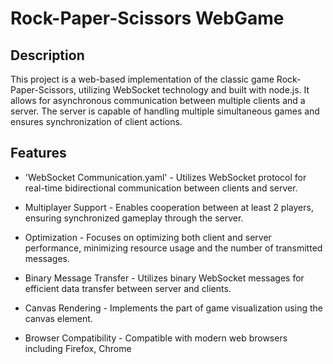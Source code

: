 # Rock-Paper-Scissors WebGame

## Description

This project is a web-based implementation of the classic game Rock-Paper-Scissors, utilizing WebSocket technology and built with node.js. It allows for asynchronous communication between multiple clients and a server. The server is capable of handling multiple simultaneous games and ensures synchronization of client actions.

## Features

* 'WebSocket Communication.yaml' - Utilizes WebSocket protocol for real-time bidirectional communication between clients and server.

* Multiplayer Support - Enables cooperation between at least 2 players, ensuring synchronized gameplay through the server.

* Optimization - Focuses on optimizing both client and server performance, minimizing resource usage and the number of transmitted messages.

* Binary Message Transfer - Utilizes binary WebSocket messages for efficient data transfer between server and clients.

* Canvas Rendering - Implements the part of game visualization using the canvas element.

* Browser Compatibility - Compatible with modern web browsers including Firefox, Chrome

